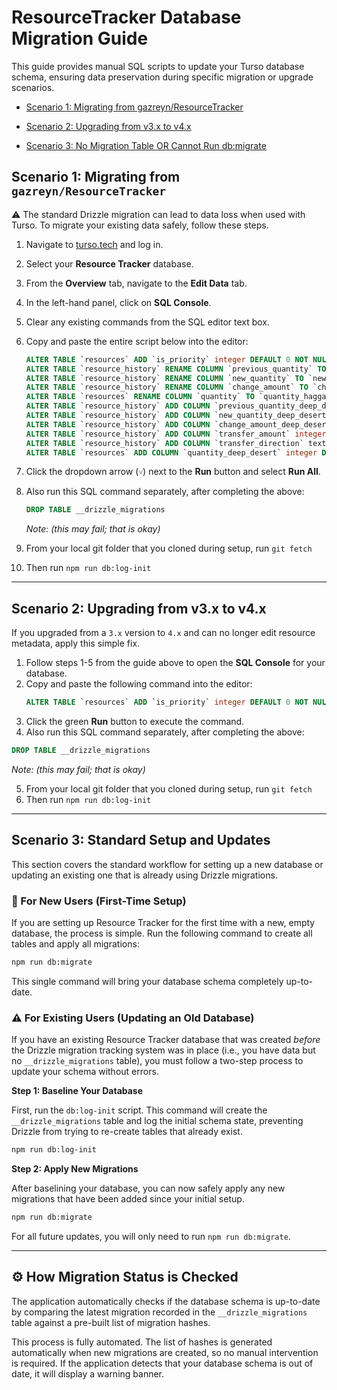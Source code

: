 # ResourceTracker Database Migration Guide

This guide provides manual SQL scripts to update your Turso database schema, ensuring data preservation during specific migration or upgrade scenarios.

- [Scenario 1: Migrating from gazreyn/ResourceTracker](#scenario-1-migrating-from-gazreynresourcetracker)

- [Scenario 2: Upgrading from v3.x to v4.x](#scenario-2-upgrading-from-v3x-to-v4x)

- [Scenario 3: No Migration Table OR Cannot Run db:migrate](#scenario-3-no-migration-table-or-cannot-run-dbmigrate)


## Scenario 1: Migrating from `gazreyn/ResourceTracker`

⚠️ The standard Drizzle migration can lead to data loss when used with Turso. To migrate your existing data safely, follow these steps.

1.  Navigate to [turso.tech](https://turso.tech) and log in.
2.  Select your **Resource Tracker** database.
3.  From the **Overview** tab, navigate to the **Edit Data** tab.
4.  In the left-hand panel, click on **SQL Console**.
5.  Clear any existing commands from the SQL editor text box.
6.  Copy and paste the entire script below into the editor:
    ```sql
    ALTER TABLE `resources` ADD `is_priority` integer DEFAULT 0 NOT NULL;
    ALTER TABLE `resource_history` RENAME COLUMN `previous_quantity` TO `previous_quantity_hagga`;
    ALTER TABLE `resource_history` RENAME COLUMN `new_quantity` TO `new_quantity_hagga`;
    ALTER TABLE `resource_history` RENAME COLUMN `change_amount` TO `change_amount_hagga`;
    ALTER TABLE `resources` RENAME COLUMN `quantity` TO `quantity_hagga`;
    ALTER TABLE `resource_history` ADD COLUMN `previous_quantity_deep_desert` integer NOT NULL;
    ALTER TABLE `resource_history` ADD COLUMN `new_quantity_deep_desert` integer NOT NULL;
    ALTER TABLE `resource_history` ADD COLUMN `change_amount_deep_desert` integer NOT NULL;
    ALTER TABLE `resource_history` ADD COLUMN `transfer_amount` integer;
    ALTER TABLE `resource_history` ADD COLUMN `transfer_direction` text;
    ALTER TABLE `resources` ADD COLUMN `quantity_deep_desert` integer DEFAULT 0 NOT NULL;
    ```
7. Click the dropdown arrow (`˅`) next to the **Run** button and select **Run All**.
8. Also run this SQL command separately, after completing the above:

   ```sql
   DROP TABLE __drizzle_migrations
   ```
    *Note: (this may fail; that is okay)*

10.  From your local git folder that you cloned during setup, run `git fetch`
11.  Then run `npm run db:log-init`
---

## Scenario 2: Upgrading from v3.x to v4.x

If you upgraded from a `3.x` version to `4.x` and can no longer edit resource metadata, apply this simple fix.

1.  Follow steps 1-5 from the guide above to open the **SQL Console** for your database.
2.  Copy and paste the following command into the editor:
    ```sql
    ALTER TABLE `resources` ADD `is_priority` integer DEFAULT 0 NOT NULL;
    ```
3.  Click the green **Run** button to execute the command.
4.  Also run this SQL command separately, after completing the above:

   ```sql
   DROP TABLE __drizzle_migrations
   ```
*Note: (this may fail; that is okay)*

5.  From your local git folder that you cloned during setup, run `git fetch`
6.  Then run `npm run db:log-init`
---

## Scenario 3: Standard Setup and Updates

This section covers the standard workflow for setting up a new database or updating an existing one that is already using Drizzle migrations.

### 🚀 For New Users (First-Time Setup)

If you are setting up Resource Tracker for the first time with a new, empty database, the process is simple. Run the following command to create all tables and apply all migrations:

```bash
npm run db:migrate
```

This single command will bring your database schema completely up-to-date.

### ⚠️ For Existing Users (Updating an Old Database)

If you have an existing Resource Tracker database that was created *before* the Drizzle migration tracking system was in place (i.e., you have data but no `__drizzle_migrations` table), you must follow a two-step process to update your schema without errors.

**Step 1: Baseline Your Database**

First, run the `db:log-init` script. This command will create the `__drizzle_migrations` table and log the initial schema state, preventing Drizzle from trying to re-create tables that already exist.

```bash
npm run db:log-init
```

**Step 2: Apply New Migrations**

After baselining your database, you can now safely apply any new migrations that have been added since your initial setup.

```bash
npm run db:migrate
```

For all future updates, you will only need to run `npm run db:migrate`.

---

## ⚙️ How Migration Status is Checked

The application automatically checks if the database schema is up-to-date by comparing the latest migration recorded in the `__drizzle_migrations` table against a pre-built list of migration hashes.

This process is fully automated. The list of hashes is generated automatically when new migrations are created, so no manual intervention is required. If the application detects that your database schema is out of date, it will display a warning banner.
